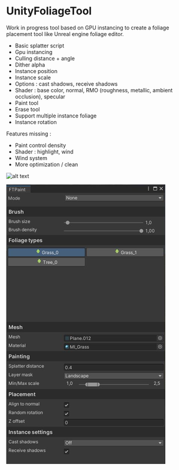 # UnityFoliageTool

Work in progress tool based on GPU instancing to create a foliage placement tool like Unreal engine foliage editor.

- Basic splatter script
- Gpu instancing
- Culling distance + angle
- Dither alpha
- Instance position
- Instance scale
- Options : cast shadows, receive shadows
- Shader : base color, normal, RMO (roughness, metallic, ambient occlusion), specular
- Paint tool
- Erase tool
- Support multiple instance foliage
- Instance rotation

Features missing :
- Paint control density
- Shader : highlight, wind
- Wind system
- More optimization / clean

![alt text](/Assets/FoliageTool/Screenshots/Screenshot.jpg)

![alt text](/Assets/FoliageTool/Screenshots/Tool.JPG)
